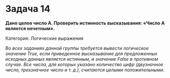 # Задача 14

**Дано целое число A. Проверить истинность высказывания: «Число A является нечетным».**

Категория: Логические выражения

*Во всех заданиях данной группы требуется вывести логическое значение True, если приведенное высказывание для предложенных исходных данных является истинным, и значение False в противном случае. Все числа, для которых указано количество цифр (двузначное число, трехзначное число и т. д.), считаются целыми положительными.*